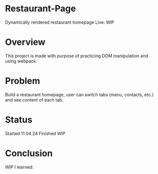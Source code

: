 # Restaurant-Page
Dynamically rendered restaurant homepage
Live: WIP
# Overview
This project is made with purpose of practicing DOM manipulation and using webpack.
# Problem
Build a restaurant homepage, user can switch tabs (menu, contacts, etc.) and see content of each tab. 
# Status
Started 11.04.24
Finished WIP
# Conclusion
WIP
I learned: 



